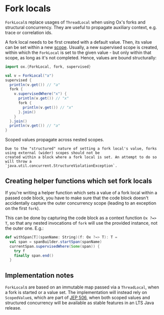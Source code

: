 # Fork locals

`ForkLocal`s replace usages of `ThreadLocal` when using Ox's forks and structural concurrency. They are useful to
propagate auxiliary context, e.g. trace or correlation ids.

A fork local needs to be first created with a default value. Then, its value can be set within a new [scope](fork-join.md).
Usually, a new supervised scope is created, within which the `ForkLocal` is set to the given value - but only within that
scope, as long as it's not completed. Hence, values are bound structurally:

```scala mdoc:compile-only
import ox.{ForkLocal, fork, supervised}

val v = ForkLocal("a")
supervised {
  println(v.get()) // "a"
  fork {
    v.supervisedWhere("x") {
      println(v.get()) // "x"
      fork {
        println(v.get()) // "x"
      }.join()
    }
  }.join()
  println(v.get()) // "a"
}
```

Scoped values propagate across nested scopes.

```{note}
Due to the "structured" nature of setting a fork local's value, forks using external (wider) scopes should not be 
created within a block where a fork local is set. An attempt to do so will throw a 
`java.util.concurrent.StructureViolationException`.
```

## Creating helper functions which set fork locals

If you're writing a helper function which sets a value of a fork local within a passed code block, you have to make
sure that the code block doesn't accidentally capture the outer concurrency scope (leading to an exception on the
first `fork`). 

This can be done by capturing the code block as a context function `Ox ?=> T`, so that any nested invocations of `fork`
will use the provided instance, not the outer one. E.g.:

```scala 
def withSpan[T](spanName: String)(f: Ox ?=> T): T =
  val span = spanBuilder.startSpan(spanName)
  currentSpan.supervisedWhere(Some(span)) {
    try f
    finally span.end()
  }
```

## Implementation notes

`ForkLocal`s are based on an immutable map passed via a `ThreadLocal`, when a fork is started or a value set. The
implementation will instead rely on `ScopedValue`s, which are part of [JEP 506](https://openjdk.org/jeps/506), when
both scoped values and structured concurrency will be available as stable features in an LTS Java release.
